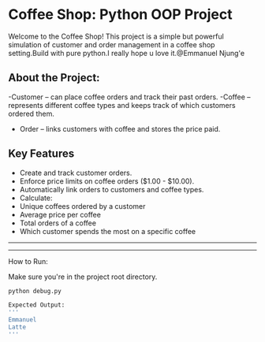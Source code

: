 # Coffee Shop: Python OOP Project
Welcome to the Coffee Shop! This project is a simple but powerful simulation of customer and order management in a coffee shop setting.Build with pure python.I really hope u love it.@Emmanuel Njung'e


##  About the Project:
 -Customer – can place coffee orders and track their past orders.
 -Coffee – represents different coffee types and keeps track of which customers ordered them.
 - Order – links customers with coffee and stores the price paid.

 ## Key Features

-  Create and track customer orders.
-  Enforce price limits on coffee orders ($1.00 - $10.00).
-  Automatically link orders to customers and coffee types.
-  Calculate:
  - Unique coffees ordered by a customer
  - Average price per coffee
  - Total orders of a coffee
  - Which customer spends the most on a specific coffee

---


---

How to Run:

Make sure you're in the project root directory.

```bash
python debug.py

Expected Output:
'''
Emmanuel
Latte
'''